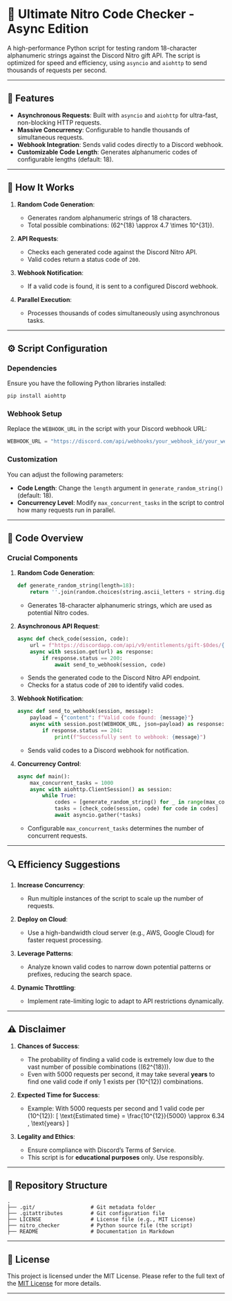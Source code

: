# 🎯 Ultimate Nitro Code Checker - Async Edition

A high-performance Python script for testing random 18-character alphanumeric strings against the Discord Nitro gift API. The script is optimized for speed and efficiency, using `asyncio` and `aiohttp` to send thousands of requests per second.

---

## 🚀 Features

- **Asynchronous Requests**: Built with `asyncio` and `aiohttp` for ultra-fast, non-blocking HTTP requests.
- **Massive Concurrency**: Configurable to handle thousands of simultaneous requests.
- **Webhook Integration**: Sends valid codes directly to a Discord webhook.
- **Customizable Code Length**: Generates alphanumeric codes of configurable lengths (default: 18).

---

## 📜 How It Works

1. **Random Code Generation**:
   - Generates random alphanumeric strings of 18 characters.
   - Total possible combinations: \(62^{18} \approx 4.7 \times 10^{31}\).

2. **API Requests**:
   - Checks each generated code against the Discord Nitro API.
   - Valid codes return a status code of `200`.

3. **Webhook Notification**:
   - If a valid code is found, it is sent to a configured Discord webhook.

4. **Parallel Execution**:
   - Processes thousands of codes simultaneously using asynchronous tasks.

---

## ⚙️ Script Configuration

### Dependencies

Ensure you have the following Python libraries installed:
```bash
pip install aiohttp
```

### Webhook Setup
Replace the `WEBHOOK_URL` in the script with your Discord webhook URL:
```python
WEBHOOK_URL = "https://discord.com/api/webhooks/your_webhook_id/your_webhook_token"
```

### Customization
You can adjust the following parameters:
- **Code Length**: Change the `length` argument in `generate_random_string()` (default: 18).
- **Concurrency Level**: Modify `max_concurrent_tasks` in the script to control how many requests run in parallel.

---

## 📝 Code Overview

### Crucial Components

1. **Random Code Generation**:
   ```python
   def generate_random_string(length=18):
       return ''.join(random.choices(string.ascii_letters + string.digits, k=length))
   ```
   - Generates 18-character alphanumeric strings, which are used as potential Nitro codes.

2. **Asynchronous API Request**:
   ```python
   async def check_code(session, code):
       url = f"https://discordapp.com/api/v9/entitlements/gift-$0des/{code}?with_application=false&with_subscription_plan=true"
       async with session.get(url) as response:
           if response.status == 200:
               await send_to_webhook(session, code)
   ```
   - Sends the generated code to the Discord Nitro API endpoint.
   - Checks for a status code of `200` to identify valid codes.

3. **Webhook Notification**:
   ```python
   async def send_to_webhook(session, message):
       payload = {"content": f"Valid code found: {message}"}
       async with session.post(WEBHOOK_URL, json=payload) as response:
           if response.status == 204:
               print(f"Successfully sent to webhook: {message}")
   ```
   - Sends valid codes to a Discord webhook for notification.

4. **Concurrency Control**:
   ```python
   async def main():
       max_concurrent_tasks = 1000
       async with aiohttp.ClientSession() as session:
           while True:
               codes = [generate_random_string() for _ in range(max_concurrent_tasks)]
               tasks = [check_code(session, code) for code in codes]
               await asyncio.gather(*tasks)
   ```
   - Configurable `max_concurrent_tasks` determines the number of concurrent requests.

---

## 🔍 Efficiency Suggestions

1. **Increase Concurrency**:
   - Run multiple instances of the script to scale up the number of requests.

2. **Deploy on Cloud**:
   - Use a high-bandwidth cloud server (e.g., AWS, Google Cloud) for faster request processing.

3. **Leverage Patterns**:
   - Analyze known valid codes to narrow down potential patterns or prefixes, reducing the search space.

4. **Dynamic Throttling**:
   - Implement rate-limiting logic to adapt to API restrictions dynamically.

---

## ⚠️ Disclaimer

1. **Chances of Success**:
   - The probability of finding a valid code is extremely low due to the vast number of possible combinations (\(62^{18}\)).
   - Even with 5000 requests per second, it may take several **years** to find one valid code if only 1 exists per \(10^{12}\) combinations.

2. **Expected Time for Success**:
   - Example: With 5000 requests per second and 1 valid code per \(10^{12}\):
     \[
     \text{Estimated time} = \frac{10^{12}}{5000} \approx 6.34 \, \text{years}
     \]

3. **Legality and Ethics**:
   - Ensure compliance with Discord’s Terms of Service.
   - This script is for **educational purposes** only. Use responsibly.

---

## 📂 Repository Structure

```
.
├── .git/                  # Git metadata folder
├── .gitattributes         # Git configuration file
├── LICENSE                # License file (e.g., MIT License)
├── nitro_checker          # Python source file (the script)
├── README                 # Documentation in Markdown
```

---

## 📜 License

This project is licensed under the MIT License. Please refer to the full text of the [MIT License](https://github.com/SudiptaSaha20/Discord-Nitro-Checker/blob/main/LICENSE) for more details.

---